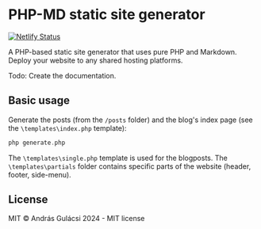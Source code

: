 # PHP-MD static site generator

[![Netlify Status](https://api.netlify.com/api/v1/badges/95c7fae2-38c4-4aca-a24f-f5b77a327ecf/deploy-status)](https://app.netlify.com/sites/phpmd/deploys)

A PHP-based static site generator that uses pure PHP and Markdown. Deploy your website to any shared hosting platforms.

Todo: Create the documentation.

## Basic usage

Generate the posts (from the `/posts` folder) and the blog's index page (see the `\templates\index.php` template):

```php
php generate.php
```

The `\templates\single.php` template is used for the blogposts.
The `\templates\partials` folder contains specific parts of the website (header, footer, side-menu).

## License

MIT © András Gulácsi 2024 - MIT license